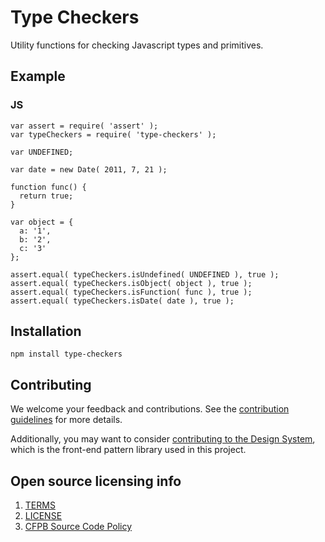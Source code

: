 # Type Checkers

 Utility functions for checking Javascript types and primitives.

## Example


### JS

```
var assert = require( 'assert' );
var typeCheckers = require( 'type-checkers' );

var UNDEFINED;

var date = new Date( 2011, 7, 21 );

function func() {
  return true;
}

var object = {
  a: '1',
  b: '2',
  c: '3'
};

assert.equal( typeCheckers.isUndefined( UNDEFINED ), true );
assert.equal( typeCheckers.isObject( object ), true );
assert.equal( typeCheckers.isFunction( func ), true );
assert.equal( typeCheckers.isDate( date ), true );
```

## Installation

```npm install type-checkers```

## Contributing

We welcome your feedback and contributions.
See the [contribution guidelines](CONTRIBUTING.md) for more details.

Additionally, you may want to consider
[contributing to the Design System](https://cfpb.github.io/design-system/),
which is the front-end pattern library used in this project.

## Open source licensing info

1. [TERMS](TERMS.md)
2. [LICENSE](LICENSE)
3. [CFPB Source Code Policy](https://github.com/cfpb/source-code-policy/)
